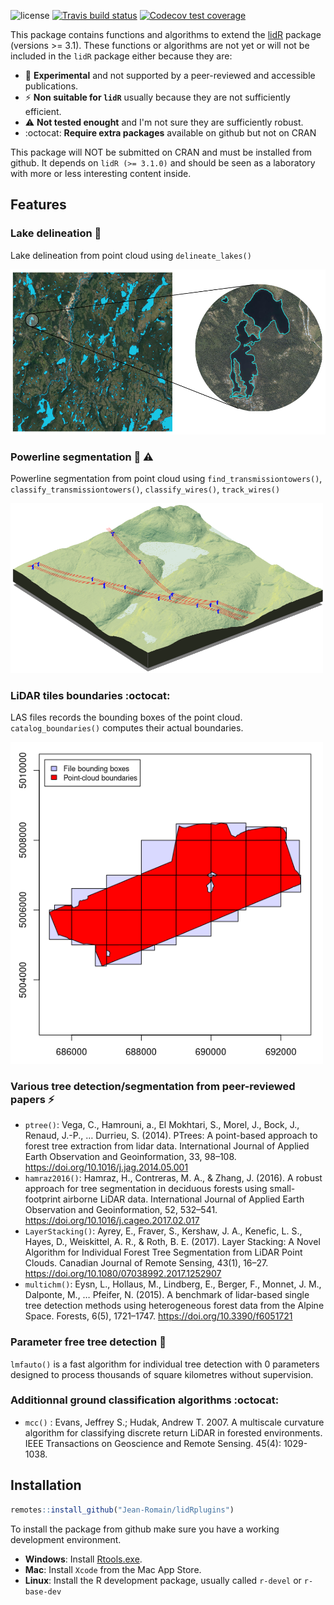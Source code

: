 ![license](https://img.shields.io/badge/Licence-GPL--3-blue.svg) 
[![Travis build status](https://travis-ci.org/Jean-Romain/lidRplugins.svg?branch=master)](https://travis-ci.com/Jean-Romain/lidRplugins)
[![Codecov test coverage](https://codecov.io/gh/Jean-Romain/lidRplugins/branch/master/graph/badge.svg)](https://codecov.io/gh/Jean-Romain/lidRplugins?branch=master)

This package contains functions and algorithms to extend the [lidR](https://github.com/Jean-Romain/lidR) package (versions >= 3.1). These functions or algorithms are not yet or will not be included in the `lidR` package either because they are:

- :microscope: **Experimental** and not supported by a peer-reviewed and accessible publications.
- :zap: **Non suitable for `lidR`**  usually because they are not sufficiently efficient. 
- :warning: **Not tested enought** and I'm not sure they are sufficiently robust.
- :octocat: **Require extra packages** available on github but not on CRAN

This package will NOT be submitted on CRAN and must be installed from github. It depends on `lidR (>= 3.1.0)` and should be seen as a laboratory with more or less interesting content inside.  

## Features

### Lake delineation :microscope:

Lake delineation from point cloud using `delineate_lakes()`

<img src="./.img/lakes.png" width="700px"/>

### Powerline segmentation :microscope: :warning:

Powerline segmentation from point cloud using `find_transmissiontowers()`, `classify_transmissiontowers()`, `classify_wires()`, `track_wires()`

<img src="./.img/powerlines.png" width="500px"/>

### LiDAR tiles boundaries :octocat:

LAS files records the bounding boxes of the point cloud. `catalog_boundaries()` computes their actual boundaries.

<img src="./.img/boundaries.png" width="500px"/>

### Various  tree detection/segmentation from peer-reviewed papers :zap:

- `ptree()`: Vega, C., Hamrouni, a., El Mokhtari, S., Morel, J., Bock, J., Renaud, J.-P., … Durrieu, S. (2014). PTrees: A point-based approach to forest tree extraction from lidar data. International Journal of Applied Earth Observation and Geoinformation, 33, 98–108. https://doi.org/10.1016/j.jag.2014.05.001
- `hamraz2016()`: Hamraz, H., Contreras, M. A., & Zhang, J. (2016). A robust approach for tree segmentation in deciduous forests using small-footprint airborne LiDAR data. International Journal of Applied Earth Observation and Geoinformation, 52, 532–541. https://doi.org/10.1016/j.cageo.2017.02.017
- `LayerStacking()`: Ayrey, E., Fraver, S., Kershaw, J. A., Kenefic, L. S., Hayes, D., Weiskittel, A. R., & Roth, B. E. (2017). Layer Stacking: A Novel Algorithm for Individual Forest Tree Segmentation from LiDAR Point Clouds. Canadian Journal of Remote Sensing, 43(1), 16–27. https://doi.org/10.1080/07038992.2017.1252907
- `multichm()`: Eysn, L., Hollaus, M., Lindberg, E., Berger, F., Monnet, J. M., Dalponte, M., … Pfeifer, N. (2015). A benchmark of lidar-based single tree detection methods using heterogeneous forest data from the Alpine Space. Forests, 6(5), 1721–1747. https://doi.org/10.3390/f6051721

### Parameter free tree detection :microscope:

`lmfauto()` is a fast algorithm for individual tree detection with 0 parameters designed to process thousands of square kilometres without supervision.

### Additionnal ground classification algorithms :octocat:

- `mcc()` : Evans, Jeffrey S.; Hudak, Andrew T. 2007. A multiscale curvature algorithm for classifying discrete return LiDAR in forested environments. IEEE Transactions on Geoscience and Remote Sensing. 45(4): 1029-1038.

## Installation

```r
remotes::install_github("Jean-Romain/lidRplugins")
```

To install the package from github make sure you have a working development environment.

* **Windows**: Install [Rtools.exe](https://cran.r-project.org/bin/windows/Rtools/).  
* **Mac**: Install `Xcode` from the Mac App Store.
* **Linux**: Install the R development package, usually called `r-devel` or `r-base-dev`
